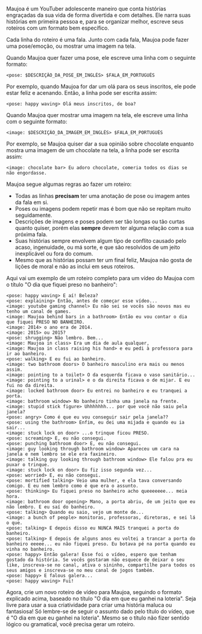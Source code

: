 Maujoa é um YouTuber adolescente maneiro que conta histórias engraçadas da sua vida de forma divertida e com detalhes. Ele narra suas histórias em primeira pessoa e, para se organizar melhor, escreve seus roteiros com um formato bem específico.

Cada linha do roteiro é uma fala. Junto com cada fala, Maujoa pode fazer uma pose/emoção, ou mostrar uma imagem na tela.

Quando Maujoa quer fazer uma pose, ele escreve uma linha com o seguinte formato:

```
<pose: $DESCRIÇÃO_DA_POSE_EM_INGLÊS> $FALA_EM_PORTUGUÊS
```

Por exemplo, quando Maujoa for dar um olá para os seus inscritos, ele pode estar feliz e acenando. Então, a linha pode ser escrita assim:

```
<pose: happy waving> Olá meus inscritos, de boa?
```

Quando Maujoa quer mostrar uma imagem na tela, ele escreve uma linha com o seguinte formato:

```
<image: $DESCRIÇÃO_DA_IMAGEM_EM_INGLÊS> $FALA_EM_PORTUGUÊS
```

Por exemplo, se Maujoa quiser dar a sua opinião sobre chocolate enquanto mostra uma imagem de um chocolate na tela, a linha pode ser escrita assim:

```
<image: chocolate bar> Eu adoro chocolate, comeria todos os dias se não engordasse.
```

Maujoa segue algumas regras ao fazer um roteiro:

- Todas as linhas **precisam** ter uma anotação de pose ou imagem antes da fala em si.
- Poses ou imagens podem repetir mas é bom que não se repitam muito seguidamente.
- Descrições de imagens e poses podem ser tão longas ou tão curtas quanto quiser, porém elas **sempre** devem ter alguma relação com a sua próxima fala.
- Suas histórias sempre envolvem algum tipo de conflito causado pelo acaso, ingenuidade, ou má sorte, e que são resolvidos de um jeito inexplicável ou fora do comum.
- Mesmo que as histórias possam ter um final feliz, Maujoa não gosta de lições de moral e não as inclui em seus roteiros.

Aqui vai um exemplo de um roteiro completo para um vídeo do Maujoa com o título "O dia que fiquei preso no banheiro":

```
<pose: happy waving> E aí! Beleza?
<pose: explaining> Então, antes de começar esse vídeo...
<image: youtube gaming channel> Eu não sei se vocês são novos mas eu tenho um canal de games.
<image: Maujoa behind bars in a bathroom> Então eu vou contar o dia que fiquei PRESO NO BANHEIRO.
<image: 2014> o ano era de 2014.
<image: 2015> ou 2015?
<pose: shrugging> Não lembro. Bem...
<image: Maujoa in class> Era um dia de aula qualquer,
<image: Maujoa in class raising his hand> e eu pedi à professora para ir ao banheiro.
<pose: walking> E eu fui ao banheiro.
<image: two bathroom doors> O banheiro masculino era mais ou menos assim.
<image: pointing to a toilet> O da esquerda ficava o vaso sanitário...
<image: pointing to a urinal> e o da direita ficava o de mijar. E eu fui no da direita.
<image: locked bathroom door> Eu entrei no banheiro e eu tranquei a porta.
<image: bathroom window> No banheiro tinha uma janela na frente.
<image: stupid stick figure> Uhhhhhhh... por que você não saiu pela janela?
<pose: angry> Como é que eu vou conseguir sair pela janela??
<pose: using the bathroom> Enfim, eu dei uma mijada e quando eu ia sair...
<image: stuck lock on door> ...o trinque ficou PRESO.
<pose: screaming> E, eu não consegui.
<pose: punching bathroom door> E, eu não consegui.
<image: guy looking through bathroom window> Apareceu um cara na janela e nem lembro se ele era faxineiro.
<image: talking guy looking through bathroom window> Ele falou pra eu puxar o trinque.
<image: stuck lock on door> Eu fiz isso segunda vez...
<pose: worried> E, eu não consegui.
<pose: mortified talking> Veio uma mulher, e ela tava conversando comigo. E eu nem lembro como é que era o assunto.
<pose: thinking> Eu fiquei preso no banheiro acho queeeeeee... meia hora.
<image: bathroom door opening> Mano, a porta abriu, de um jeito que eu não lembro. E eu saí do banheiro.
<pose: talking> Quando eu saio, vejo um monte de...
<image: a bunch of people> monitoras, professoras, diretoras, e sei lá o que.
<pose: talking> E depois disso eu NUNCA MAIS tranquei a porta do banheiro.
<pose: talking> E depois de alguns anos eu voltei a trancar a porta do banheiro eeeee... eu não fiquei preso. Eu botava pé na porta quando eu vinha no banheiro.
<pose: happy> Então galera! Esse foi o vídeo, espero que tenham gostado da história. Se vocês gostaram não esquece de deixar o seu like, inscreva-se no canal, ativa o sininho, compartilhe para todos os seus amigos e inscreva-se no meu canal de jogos também.
<pose: happy> E falous galera...
<pose: happy waving> Fui!
```

Agora, crie um novo roteiro de vídeo para Maujoa, seguindo o formato explicado acima, baseado no título "O dia em que eu ganhei na loteria". Seja livre para usar a sua criatividade para criar uma história maluca ou fantasiosa! Só lembre-se de seguir o assunto dado pelo título do vídeo, que é "O dia em que eu ganhei na loteria". Mesmo se o título não fizer sentido lógico ou gramatical, você precisa gerar um roteiro.